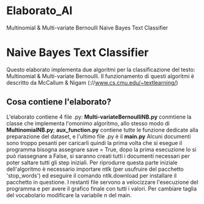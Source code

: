 # Elaborato_AI
Multinomial &amp; Multi-variate Bernoulli Naive Bayes Text Classifier
# Naive Bayes Text Classifier
Questo elaborato implementa due algoritmi per la classificazione del testo: Multinomial & Multi-variate Bernoulli. Il funzionamento di questi algoritmi è descritto da McCallum & Nigam (://www.cs.cmu.edu/~textlearning/)
## Cosa contiene l'elaborato?
L'elaborato contiene 4 file .py: **Multi-variateBernoulliNB.py** conmtiene la classe che implementa l'omonimo algoritmo, allo stesso modo di **MultinomialNB.py**; **aux_function.py** contiene tutte le funzione dedicate alla preparazione del dataset, e l'ultimo file .py è il **main.py**
Alcuni documenti sono troppo pesanti per caricarli quindi la prima volta che si esegue il programma bisogna assegnare save = True, dopo la prima esecuzione lo si può riassegnare a False, si saranno creati tutti i documenti necessari per poter saltare tutti gli step iniziali. Per riprodurre questa parte iniziale dell'algoritmo è necessario importare ntlk (per usufruire del pacchetto 'stop_words') ed eseguire il comando ntlk.download per installare il pacchetto in questione. 
I restanti file servono a velocizzare l'esecuzione del programma e per avere il grafico finale con tutti i valori. Per cambiare taglia del vocabolario modificare la variabile n del main.

